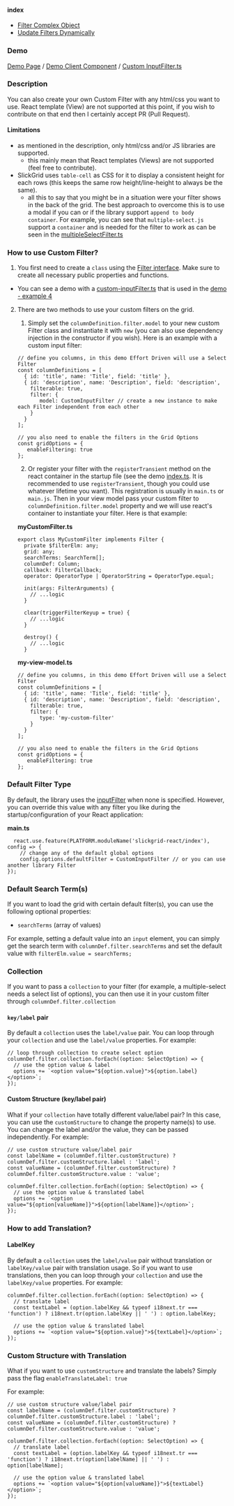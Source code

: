 #### index
- [Filter Complex Object](input-filter.md#filter-complex-object)
- [Update Filters Dynamically](input-filter.md#update-filters-dynamically)

### Demo
[Demo Page](https://ghiscoding.github.io/slickgrid-react-demos/#/Example4) / [Demo Client Component](https://github.com/ghiscoding/slickgrid-universal/blob/master/demos/react/src/examples/slickgrid/Example4.tsx) / [Custom InputFilter.ts](https://github.com/ghiscoding/slickgrid-universal/blob/master/demos/react/src/examples/slickgrid/custom-inputFilter.ts)

### Description
You can also create your own Custom Filter with any html/css you want to use. React template (View) are not supported at this point, if you wish to contribute on that end then I certainly accept PR (Pull Request).

#### Limitations
- as mentioned in the description, only html/css and/or JS libraries are supported.
  - this mainly mean that React templates (Views) are not supported (feel free to contribute).
- SlickGrid uses `table-cell` as CSS for it to display a consistent height for each rows (this keeps the same row height/line-height to always be the same).
  - all this to say that you might be in a situation were your filter shows in the back of the grid. The best approach to overcome this is to use a modal if you can or if the library support `append to body container`. For example, you can see that `multiple-select.js` support a `container` and is needed for the filter to work as can be seen in the [multipleSelectFilter.ts](https://github.com/ghiscoding/slickgrid-universal/blob/master/packages/common/src/filters/multipleSelectFilter.ts#L26)

### How to use Custom Filter?
1. You first need to create a `class` using the [Filter interface](https://github.com/ghiscoding/slickgrid-universal/blob/master/packages/common/src/models/filter.interface.ts). Make sure to create all necessary public properties and functions.
 - You can see a demo with a [custom-inputFilter.ts](https://github.com/ghiscoding/slickgrid-universal/blob/master/demos/react/src/examples/slickgrid/custom-inputFilter.ts) that is used in the [demo - example 4](https://ghiscoding.github.io/slickgrid-react-demos/#/Example4)
2. There are two methods to use your custom filters on the grid.
   1.  Simply set the `columnDefinition.filter.model` to your new custom Filter class and instantiate it with `new` (you can also use dependency injection in the constructor if you wish). Here is an example with a custom input filter:
   ```tsx
   // define you columns, in this demo Effort Driven will use a Select Filter
   const columnDefinitions = [
     { id: 'title', name: 'Title', field: 'title' },
     { id: 'description', name: 'Description', field: 'description',
       filterable: true,
       filter: {
          model: CustomInputFilter // create a new instance to make each Filter independent from each other
       }
     }
   ];

   // you also need to enable the filters in the Grid Options
   const gridOptions = {
      enableFiltering: true
   };
   ```
   2. Or register your filter with the `registerTransient` method on the react container in the startup file (see the demo [index.ts](https://github.com/ghiscoding/slickgrid-universal/blob/master/packages/common/src/index.ts). It is recommended to use `registerTransient`, though you could use whatever lifetime you want). This registration is usually in `main.ts` or `main.js`. Then in your view model pass your custom filter to `columnDefinition.filter.model` property and we will use react's container to instantiate your filter. Here is that example:

   **myCustomFilter.ts**
   ```tsx
   export class MyCustomFilter implements Filter {
     private $filterElm: any;
     grid: any;
     searchTerms: SearchTerm[];
     columnDef: Column;
     callback: FilterCallback;
     operator: OperatorType | OperatorString = OperatorType.equal;

     init(args: FilterArguments) {
       // ...logic
     }

     clear(triggerFilterKeyup = true) {
       // ...logic
     }

     destroy() {
       // ...logic
     }
   ```

   **my-view-model.ts**
   ```tsx
   // define you columns, in this demo Effort Driven will use a Select Filter
   const columnDefinitions = [
     { id: 'title', name: 'Title', field: 'title' },
     { id: 'description', name: 'Description', field: 'description',
       filterable: true,
       filter: {
          type: 'my-custom-filter'
       }
     }
   ];

   // you also need to enable the filters in the Grid Options
   const gridOptions = {
      enableFiltering: true
   };
   ```

### Default Filter Type
By default, the library uses the [inputFilter](https://github.com/ghiscoding/slickgrid-universal/blob/master/packages/common/src/filters/inputFilter.ts) when none is specified. However, you can override this value with any filter you like during the startup/configuration of your React application:

**main.ts**
```tsx
  react.use.feature(PLATFORM.moduleName('slickgrid-react/index'), config => {
    // change any of the default global options
    config.options.defaultFilter = CustomInputFilter // or you can use another library Filter
});
```

### Default Search Term(s)
If you want to load the grid with certain default filter(s), you can use the following optional properties:
- `searchTerms` (array of values)

For example, setting a default value into an `input` element, you can simply get the search term with `columnDef.filter.searchTerms` and set the default value with `filterElm.value = searchTerms;`

### Collection
If you want to pass a `collection` to your filter (for example, a multiple-select needs a select list of options), you can then use it in your custom filter through `columnDef.filter.collection`

#### `key/label` pair
By default a `collection` uses the `label/value` pair. You can loop through your `collection` and use the `label/value` properties. For example:
```tsx
// loop through collection to create select option
columnDef.filter.collection.forEach((option: SelectOption) => {
  // use the option value & label
  options += `<option value="${option.value}">${option.label}</option>`;
});
```

#### Custom Structure (key/label pair)
What if your `collection` have totally different value/label pair? In this case, you can use the `customStructure` to change the property name(s) to use. You can change the label and/or the value, they can be passed independently.
For example:
```tsx
// use custom structure value/label pair
const labelName = (columnDef.filter.customStructure) ? columnDef.filter.customStructure.label : 'label';
const valueName = (columnDef.filter.customStructure) ? columnDef.filter.customStructure.value : 'value';

columnDef.filter.collection.forEach((option: SelectOption) => {
  // use the option value & translated label
  options += `<option value="${option[valueName]}">${option[labelName]}</option>`;
});
```

### How to add Translation?

#### LabelKey
By default a `collection` uses the `label/value` pair without translation or `labelKey/value` pair with translation usage. So if you want to use translations, then you can loop through your `collection` and use the `labelKey/value` properties. For example:
```tsx
columnDef.filter.collection.forEach((option: SelectOption) => {
  // translate label
  const textLabel = (option.labelKey && typeof i18next.tr === 'function') ? i18next.tr(option.labelKey || ' ') : option.labelKey;

  // use the option value & translated label
  options += `<option value="${option.value}">${textLabel}</option>`;
});
```

### Custom Structure with Translation
What if you want to use `customStructure` and translate the labels? Simply pass the flag `enableTranslateLabel: true`

For example:
```tsx
// use custom structure value/label pair
const labelName = (columnDef.filter.customStructure) ? columnDef.filter.customStructure.label : 'label';
const valueName = (columnDef.filter.customStructure) ? columnDef.filter.customStructure.value : 'value';

columnDef.filter.collection.forEach((option: SelectOption) => {
  // translate label
  const textLabel = (option.labelKey && typeof i18next.tr === 'function') ? i18next.tr(option[labelName] || ' ') : option[labelName];

  // use the option value & translated label
  options += `<option value="${option[valueName]}">${textLabel}</option>`;
});
```

